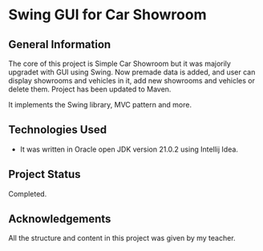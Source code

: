 # Swing GUI for Car Showroom

## General Information
The core of this project is Simple Car Showroom but it was majorily upgradet with GUI using Swing. 
Now premade data is added, and user can display showrooms and vehicles in it, add new showrooms and vehicles or delete them.
Project has been updated to Maven.

It implements the Swing library, MVC pattern and more.

## Technologies Used
- It was written in Oracle open JDK version 21.0.2 using Intellij Idea.

## Project Status
Completed.

## Acknowledgements
All the structure and content in this project was given by my teacher.
